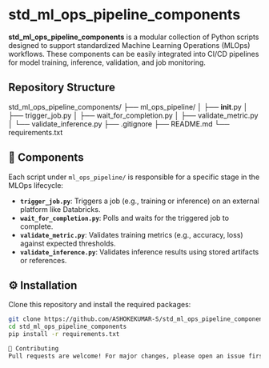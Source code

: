 # std_ml_ops_pipeline_components

**std_ml_ops_pipeline_components** is a modular collection of Python scripts designed to support standardized Machine Learning Operations (MLOps) workflows. These components can be easily integrated into CI/CD pipelines for model training, inference, validation, and job monitoring.

## Repository Structure

std_ml_ops_pipeline_components/
├── ml_ops_pipeline/
│   ├── __init__.py
│   ├── trigger_job.py
│   ├── wait_for_completion.py
│   ├── validate_metric.py
│   └── validate_inference.py
├── .gitignore
├── README.md
└── requirements.txt


## 🚀 Components

Each script under `ml_ops_pipeline/` is responsible for a specific stage in the MLOps lifecycle:

- **`trigger_job.py`**: Triggers a job (e.g., training or inference) on an external platform like Databricks.
- **`wait_for_completion.py`**: Polls and waits for the triggered job to complete.
- **`validate_metric.py`**: Validates training metrics (e.g., accuracy, loss) against expected thresholds.
- **`validate_inference.py`**: Validates inference results using stored artifacts or references.

## ⚙️ Installation

Clone this repository and install the required packages:

```bash
git clone https://github.com/ASHOKEKUMAR-S/std_ml_ops_pipeline_components.git
cd std_ml_ops_pipeline_components
pip install -r requirements.txt

🤝 Contributing
Pull requests are welcome! For major changes, please open an issue first to discuss what you would like to change. Make sure to write tests for any new functionality.
